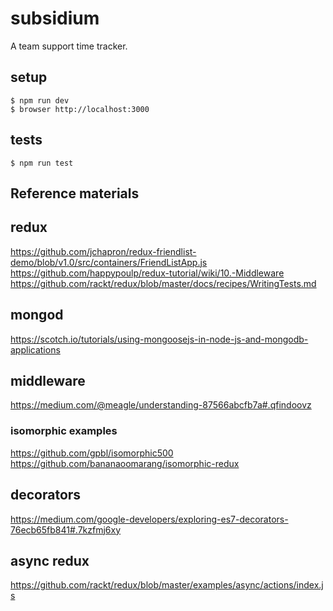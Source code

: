 # subsidium

A team support time tracker.

## setup

```
$ npm run dev
$ browser http://localhost:3000
```

## tests

```
$ npm run test
```

## Reference materials

## redux
https://github.com/jchapron/redux-friendlist-demo/blob/v1.0/src/containers/FriendListApp.js
https://github.com/happypoulp/redux-tutorial/wiki/10.-Middleware
https://github.com/rackt/redux/blob/master/docs/recipes/WritingTests.md

## mongod
https://scotch.io/tutorials/using-mongoosejs-in-node-js-and-mongodb-applications

## middleware
https://medium.com/@meagle/understanding-87566abcfb7a#.qfindoovz

### isomorphic examples
https://github.com/gpbl/isomorphic500
https://github.com/bananaoomarang/isomorphic-redux

## decorators
https://medium.com/google-developers/exploring-es7-decorators-76ecb65fb841#.7kzfmj6xy

## async redux
https://github.com/rackt/redux/blob/master/examples/async/actions/index.js

